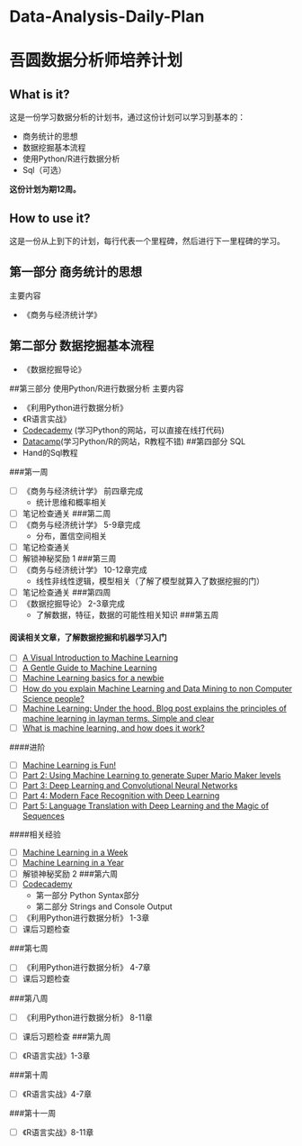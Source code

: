 # Data-Analysis-Daily-Plan
# 吾圆数据分析师培养计划

## What is it?
这是一份学习数据分析的计划书，通过这份计划可以学习到基本的：
- 商务统计的思想
- 数据挖掘基本流程
- 使用Python/R进行数据分析
- Sql（可选）

**这份计划为期12周。**
## How to use it?
这是一份从上到下的计划，每行代表一个里程碑，然后进行下一里程碑的学习。

## 第一部分 商务统计的思想
主要内容
- 《商务与经济统计学》

## 第二部分 数据挖掘基本流程
- 《数据挖掘导论》

##第三部分 使用Python/R进行数据分析
主要内容
- 《利用Python进行数据分析》
- 《R语言实战》
-  [Codecademy](https://www.codecademy.com/learn/python) (学习Python的网站，可以直接在线打代码)
-  [Datacamp](https://www.datacamp.com/courses?learn=python_programming)(学习Python/R的网站，R教程不错)
##第四部分 SQL
- Hand的Sql教程

###第一周
- [ ] 《商务与经济统计学》 前四章完成
	- 统计思维和概率相关
- [ ] 笔记检查通关
###第二周
- [ ] 《商务与经济统计学》 5-9章完成
	- 分布，置信空间相关
- [ ] 笔记检查通关
- [ ] 解锁神秘奖励 1
###第三周
- [ ] 《商务与经济统计学》 10-12章完成
	- 线性非线性逻辑，模型相关（了解了模型就算入了数据挖掘的门）
- [ ] 笔记检查通关
###第四周
- [ ] 《数据挖掘导论》 2-3章完成
	- 了解数据，特征，数据的可能性相关知识
###第五周
#### 阅读相关文章，了解数据挖掘和机器学习入门
- [ ] [A Visual Introduction to Machine Learning](http://www.r2d3.us/visual-intro-to-machine-learning-part-1/)
- [ ] [A Gentle Guide to Machine Learning](https://blog.monkeylearn.com/a-gentle-guide-to-machine-learning/)
- [ ] [Machine Learning basics for a newbie](https://www.analyticsvidhya.com/blog/2015/06/machine-learning-basics/)
- [ ] [How do you explain Machine Learning and Data Mining to non Computer Science people?](https://www.quora.com/How-do-you-explain-Machine-Learning-and-Data-Mining-to-non-Computer-Science-people)
- [ ] [Machine Learning: Under the hood. Blog post explains the principles of machine learning in layman terms. Simple and clear](https://georgemdallas.wordpress.com/2013/06/11/big-data-data-mining-and-machine-learning-under-the-hood/)
- [ ] [What is machine learning, and how does it work?](https://www.youtube.com/watch?v=elojMnjn4kk&list=PL5-da3qGB5ICeMbQuqbbCOQWcS6OYBr5A&index=1)

####进阶
- [ ] [Machine Learning is Fun!](https://medium.com/@ageitgey/machine-learning-is-fun-80ea3ec3c471#.37ue6caww)
- [ ] [Part 2: Using Machine Learning to generate Super Mario Maker levels](https://medium.com/@ageitgey/machine-learning-is-fun-part-2-a26a10b68df3#.kh7qgvp1b)
- [ ] [Part 3: Deep Learning and Convolutional Neural Networks](https://medium.com/@ageitgey/machine-learning-is-fun-part-3-deep-learning-and-convolutional-neural-networks-f40359318721#.44rhxy637)
- [ ] [Part 4: Modern Face Recognition with Deep Learning](https://medium.com/@ageitgey/machine-learning-is-fun-part-4-modern-face-recognition-with-deep-learning-c3cffc121d78#.3rwmq0ddc)
- [ ] [Part 5: Language Translation with Deep Learning and the Magic of Sequences](https://medium.com/@ageitgey/machine-learning-is-fun-part-5-language-translation-with-deep-learning-and-the-magic-of-sequences-2ace0acca0aa#.wyfthap4c)

####相关经验
- [ ] [Machine Learning in a Week](https://medium.com/learning-new-stuff/machine-learning-in-a-week-a0da25d59850#.tk6ft2kcg)
- [ ] [Machine Learning in a Year](https://medium.com/learning-new-stuff/machine-learning-in-a-year-cdb0b0ebd29c#.hhcb9fxk1)
- [ ] 解锁神秘奖励 2
###第六周
- [ ] [Codecademy](https://www.codecademy.com/learn/python)  
	- 第一部分 Python Syntax部分
	- 第二部分 Strings and Console Output
- [ ] 《利用Python进行数据分析》   1-3章
- [ ]  课后习题检查

###第七周

- [ ] 《利用Python进行数据分析》   4-7章
- [ ] 课后习题检查

###第八周

- [ ] 《利用Python进行数据分析》   8-11章
- [ ] 课后习题检查
###第九周

- [ ] 《R语言实战》1-3章

###第十周

- [ ] 《R语言实战》4-7章

###第十一周

- [ ] 《R语言实战》8-11章

